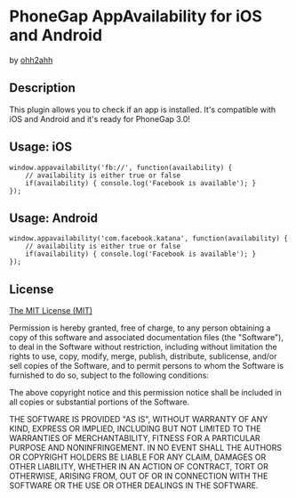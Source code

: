 PhoneGap AppAvailability for iOS and Android
============================================
by [ohh2ahh](http://ohh2ahh.com)

Description
-----------

This plugin allows you to check if an app is installed.
It's compatible with iOS and Android and it's ready for PhoneGap 3.0!


Usage: iOS
-------

	window.appavailability('fb://', function(availability) {
		// availability is either true or false
		if(availability) { console.log('Facebook is available'); }
	});


Usage: Android
-------

	window.appavailability('com.facebook.katana', function(availability) {
		// availability is either true or false
		if(availability) { console.log('Facebook is available'); }
	});


License
-------
[The MIT License (MIT)](http://www.opensource.org/licenses/mit-license.html)

Permission is hereby granted, free of charge, to any person obtaining a copy
of this software and associated documentation files (the "Software"), to deal
in the Software without restriction, including without limitation the rights
to use, copy, modify, merge, publish, distribute, sublicense, and/or sell
copies of the Software, and to permit persons to whom the Software is
furnished to do so, subject to the following conditions:

The above copyright notice and this permission notice shall be included in
all copies or substantial portions of the Software.

THE SOFTWARE IS PROVIDED "AS IS", WITHOUT WARRANTY OF ANY KIND, EXPRESS OR
IMPLIED, INCLUDING BUT NOT LIMITED TO THE WARRANTIES OF MERCHANTABILITY,
FITNESS FOR A PARTICULAR PURPOSE AND NONINFRINGEMENT. IN NO EVENT SHALL THE
AUTHORS OR COPYRIGHT HOLDERS BE LIABLE FOR ANY CLAIM, DAMAGES OR OTHER
LIABILITY, WHETHER IN AN ACTION OF CONTRACT, TORT OR OTHERWISE, ARISING FROM,
OUT OF OR IN CONNECTION WITH THE SOFTWARE OR THE USE OR OTHER DEALINGS IN
THE SOFTWARE.
